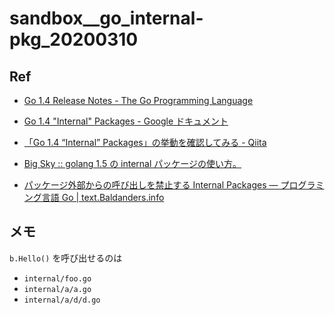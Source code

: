 # sandbox\_\_go_internal-pkg_20200310

## Ref

- [Go 1.4 Release Notes - The Go Programming Language](https://golang.org/doc/go1.4#internalpackages)
- [Go 1.4 "Internal" Packages - Google ドキュメント](https://docs.google.com/document/d/1e8kOo3r51b2BWtTs_1uADIA5djfXhPT36s6eHVRIvaU/edit)

- [「Go 1.4 “Internal” Packages」の挙動を確認してみる - Qiita](https://qiita.com/rema424/items/2dc22ef36ab6aba64e20#%E3%83%91%E3%82%BF%E3%83%BC%E3%83%B31%E5%91%BC%E3%81%B9%E3%82%8B%E3%82%84%E3%81%A4)
- [Big Sky :: golang 1.5 の internal パッケージの使い方。](https://mattn.kaoriya.net/software/lang/go/20150820102400.htm)
- [パッケージ外部からの呼び出しを禁止する Internal Packages — プログラミング言語 Go | text.Baldanders.info](https://text.baldanders.info/golang/internal-packages/)

## メモ

`b.Hello()` を呼び出せるのは
- `internal/foo.go`
- `internal/a/a.go`
- `internal/a/d/d.go`
